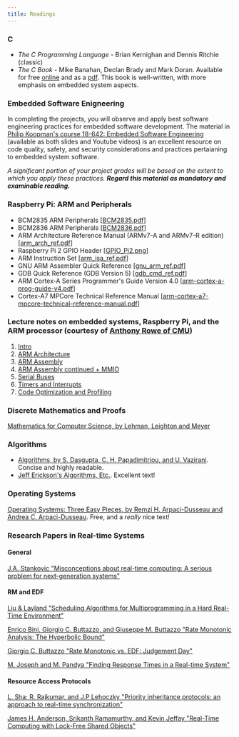 ```yaml
---
title: Readings
---
```


### C
* _The C Programming Language_ - Brian Kernighan and Dennis Ritchie (classic)
* _The C Book_ - Mike Banahan, Declan Brady and Mark Doran. Available for free [online](http://publications.gbdirect.co.uk/c_book/) and as a [pdf](http://publications.gbdirect.co.uk/c_book/thecbook.pdf). This book is well-written, with more emphasis on embedded system aspects. 

### Embedded Software Enigneering
In completing the projects, you will observe and apply best software engineering practices for embedded software development. The material in [Philip Koopman's course 18-642: Embedded Software Engineering](https://users.ece.cmu.edu/~koopman/lectures/index.html) (available as both slides and Youtube videos) is an excellent resource on code quality, safety, and security considerations and practices pertaianing to embedded system software.

*A significant portion of your project grades will be based on the extent to which you apply these practices. **Regard this material as mandatory and examinable reading.*** 

### Raspberry Pi: ARM and Peripherals 
* BCM2835 ARM Peripherals \[[BCM2835.pdf](http://cpen432.github.io/resources/BCM2835.pdf)\]
* BCM2836 ARM Peripherals \[[BCM2836.pdf](http://cpen432.github.io/resources/BCM2836.pdf)\]
* ARM Architecture Reference Manual (ARMv7-A and ARMv7-R edition) \[[arm_arch_ref.pdf](http://cpen432.github.io/resources/arm_arch_ref.pdf)\]
* Raspberry Pi 2 GPIO Header \[[GPIO_Pi2.png](http://cpen432.github.io/resources/GPIO_Pi2.png)\]
* ARM Instruction Set \[[arm_isa_ref.pdf](http://cpen432.github.io/resources/arm_isa_ref.pdf)\]
* GNU ARM Assembler Quick Reference \[[gnu_arm_ref.pdf](http://cpen432.github.io/resources/gnu_arm_ref.pdf)\]
* GDB Quick Reference (GDB Version 5) \[[gdb_cmd_ref.pdf](http://cpen432.github.io/resources/gdb_cmd_ref.pdf)\] 
* ARM Cortex-A Series Programmer's Guide Version 4.0 \[[arm-cortex-a-prog-guide-v4.pdf](http://cpen432.github.io/resources/arm-cortex-a-prog-guide-v4.pdf)\] 
* Cortex-A7 MPCore Technical Reference Manual \[[arm-cortex-a7-mpcore-technical-reference-manual.pdf](http://cpen432.github.io/resources/arm-cortex-a7-mpcore-technical-reference-manual.pdf)\] 

### Lecture notes on embedded systems, Raspberry Pi, and the ARM processor (courtesy of [Anthony Rowe of CMU](https://users.ece.cmu.edu/~agr/))

1. [Intro](http://cpen432.github.io/resources/L1-Intro.pdf)
2. [ARM Architecture](http://cpen432.github.io/resources/L2-ARM-architecture.pdf)
3. [ARM Assembly](http://cpen432.github.io/resources/L3-ARM-assembly.pdf)
4. [ARM Assembly continued + MMIO](http://cpen432.github.io/resources/L4-ARM-assembly+MMIO.pdf)
5. [Serial Buses](http://cpen432.github.io/resources/L5-Serial-Buses.pdf)
6. [Timers and Interrupts](http://cpen432.github.io/resources/L6-Timers-and-Interrupts.pdf)
7. [Code Optimization and Profiling](http://cpen432.github.io/resources/L7-Arm-assembly-optimization-and-profiling.pdf)

### Discrete Mathematics and Proofs ###
[Mathematics for Computer Science, by Lehman, Leighton and Meyer](https://courses.csail.mit.edu/6.042/spring17/mcs.pdf)

### Algorithms ###
* [Algorithms, by S. Dasgupta, C. H. Papadimitriou, and U. Vazirani](http://www.cse.iitd.ernet.in/~naveen/courses/CSL630/all.pdf). Concise and highly readable.
* [Jeff Erickson's Algorithms, Etc.](http://jeffe.cs.illinois.edu/teaching/algorithms/). Excellent text!

### Operating Systems ###
[Operating Systems: Three Easy Pieces, by Remzi H. Arpaci-Dusseau and Andrea C. Arpaci-Dusseau](http://pages.cs.wisc.edu/~remzi/OSTEP/). Free, and a _really_ nice text!



### Research Papers in Real-time Systems ###

#### General
[J.A. Stankovic "Misconceptions about real-time computing: A serious problem for next-generation systems"](http://cpen432.github.io/resources/P9-misconceptions-rt.pdf)


#### RM and EDF
[Liu & Layland "Scheduling Algorithms for Multiprogramming in a Hard Real-Time Environment"](http://cpen432.github.io/resources/P1-liu-layland.pdf)

[Enrico Bini, Giorgio C. Buttazzo, and Giuseppe M. Buttazzo "Rate Monotonic Analysis: The Hyperbolic Bound"](http://cpen432.github.io/resources/P2-hyperbolic.pdf)

[Giorgio C. Buttazzo "Rate Monotonic vs. EDF: Judgement Day"](http://cpen432.github.io/resources/P3-edf-rm-judgement.pdf)

<!-- [Lehoczky, Sha, and Ding "The Rate Monotonic Scheduling Algorithm: Exact Characterization And Average Case Behavior"](http://cpen432.github.io/resources/P4-rm-exact-characterization.pdf) -->

[M. Joseph and M. Pandya "Finding Response Times in a Real-time System"](http://cpen432.github.io/resources/P5-response-time.pdf)

#### Resource Access Protocols

[L. Sha; R. Rajkumar, and J.P Lehoczky "Priority inheritance protocols: an approach to real-time synchronization"](http://cpen432.github.io/resources/P6-priority-inheritance-sha.pdf)

[James H. Anderson, Srikanth Ramamurthy, and Kevin Jeffay "Real-Time Computing with Lock-Free Shared Objects"](http://cpen432.github.io/resources/P10-lockfree.pdf)

<!-- <\!-- [J. Lehoczky, L. Sha, and Y. Ding "The rate monotonic scheduling algorithm: exact characterization and average case behavior"](http://cpen432.github.io/resources/P4-rm-exact-characterization.pdf) -\-> -->

<!-- #### Multiprocessor Scheduling -->
<!-- [Robert I. Davis and Alan Burns "A Survey of Hard Real-Time Scheduling for Multiprocessor Systems"](http://cpen432.github.io/resources/P7-multiprocessor-survey.pdf) -->

<!-- [Bjorn B. Brandenburg and James H. Anderson "On the Implementation of Global Real-Time Schedulers"](http://cpen432.github.io/resources/P8-global.pdf) -->

